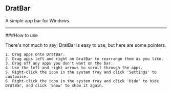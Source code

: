 ## DratBar

A simple app bar for Windows.

---
###How to use

There's not much to say; DratBar is easy to use, but here are some pointers.

    1. Drag apps onto DratBar.
    2. Drag apps left and right on DratBar to rearrange them as you like.
    3. Drag off any apps you don't want on the bar.
    4. Use the left and right arrows to scroll through the apps.
    5. Right-click the icon in the system tray and click 'Settings' to customise.
    6. Right-click the icon in the system tray and click 'Hide' to hide DratBar, and click 'Show' to show it again.

